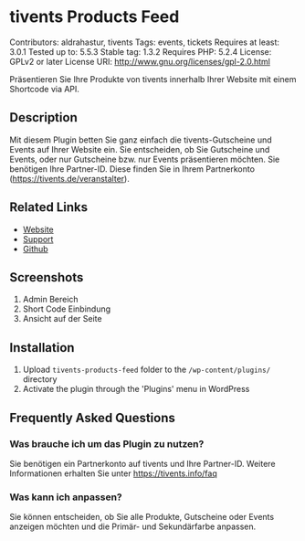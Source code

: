 # tivents Products Feed 
Contributors: aldrahastur, tivents
Tags: events, tickets
Requires at least: 3.0.1
Tested up to: 5.5.3
Stable tag: 1.3.2
Requires PHP: 5.2.4
License: GPLv2 or later
License URI: http://www.gnu.org/licenses/gpl-2.0.html

Präsentieren Sie Ihre Produkte von tivents innerhalb Ihrer Website mit einem Shortcode via API.

## Description

Mit diesem Plugin betten Sie ganz einfach die tivents-Gutscheine und Events auf Ihrer Website ein. Sie entscheiden, ob Sie Gutscheine und Events, oder nur Gutscheine bzw. nur Events präsentieren möchten.
Sie benötigen Ihre Partner-ID. Diese finden Sie in Ihrem Partnerkonto (https://tivents.de/veranstalter).

## Related Links

* [Website](https://tivents.systems/de/wordpress-plugin/)
* [Support](https://wordpress.org/support/plugin/tivents-products-feed/)
* [Github](https://github.com/tivents/tivents-products-feed/)

## Screenshots

1. Admin Bereich
2. Short Code Einbindung
3. Ansicht auf der Seite


## Installation

1. Upload `tivents-products-feed` folder to the `/wp-content/plugins/` directory
1. Activate the plugin through the 'Plugins' menu in WordPress

## Frequently Asked Questions

### Was brauche ich um das Plugin zu nutzen?

Sie benötigen ein Partnerkonto auf tivents und Ihre Partner-ID. Weitere Informationen erhalten Sie unter https://tivents.info/faq

### Was kann ich anpassen?

Sie können entscheiden, ob Sie alle Produkte, Gutscheine oder Events anzeigen möchten und die Primär- und Sekundärfarbe anpassen.


